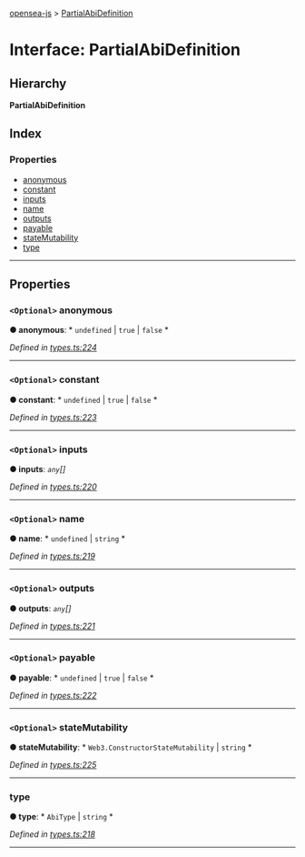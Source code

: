 [opensea-js](../README.md) > [PartialAbiDefinition](../interfaces/partialabidefinition.md)

# Interface: PartialAbiDefinition

## Hierarchy

**PartialAbiDefinition**

## Index

### Properties

* [anonymous](partialabidefinition.md#anonymous)
* [constant](partialabidefinition.md#constant)
* [inputs](partialabidefinition.md#inputs)
* [name](partialabidefinition.md#name)
* [outputs](partialabidefinition.md#outputs)
* [payable](partialabidefinition.md#payable)
* [stateMutability](partialabidefinition.md#statemutability)
* [type](partialabidefinition.md#type)

---

## Properties

<a id="anonymous"></a>

### `<Optional>` anonymous

**● anonymous**: * `undefined` &#124; `true` &#124; `false`
*

*Defined in [types.ts:224](https://github.com/ProjectOpenSea/opensea-js/blob/03a1831/src/types.ts#L224)*

___
<a id="constant"></a>

### `<Optional>` constant

**● constant**: * `undefined` &#124; `true` &#124; `false`
*

*Defined in [types.ts:223](https://github.com/ProjectOpenSea/opensea-js/blob/03a1831/src/types.ts#L223)*

___
<a id="inputs"></a>

### `<Optional>` inputs

**● inputs**: *`any`[]*

*Defined in [types.ts:220](https://github.com/ProjectOpenSea/opensea-js/blob/03a1831/src/types.ts#L220)*

___
<a id="name"></a>

### `<Optional>` name

**● name**: * `undefined` &#124; `string`
*

*Defined in [types.ts:219](https://github.com/ProjectOpenSea/opensea-js/blob/03a1831/src/types.ts#L219)*

___
<a id="outputs"></a>

### `<Optional>` outputs

**● outputs**: *`any`[]*

*Defined in [types.ts:221](https://github.com/ProjectOpenSea/opensea-js/blob/03a1831/src/types.ts#L221)*

___
<a id="payable"></a>

### `<Optional>` payable

**● payable**: * `undefined` &#124; `true` &#124; `false`
*

*Defined in [types.ts:222](https://github.com/ProjectOpenSea/opensea-js/blob/03a1831/src/types.ts#L222)*

___
<a id="statemutability"></a>

### `<Optional>` stateMutability

**● stateMutability**: * `Web3.ConstructorStateMutability` &#124; `string`
*

*Defined in [types.ts:225](https://github.com/ProjectOpenSea/opensea-js/blob/03a1831/src/types.ts#L225)*

___
<a id="type"></a>

###  type

**● type**: * `AbiType` &#124; `string`
*

*Defined in [types.ts:218](https://github.com/ProjectOpenSea/opensea-js/blob/03a1831/src/types.ts#L218)*

___

